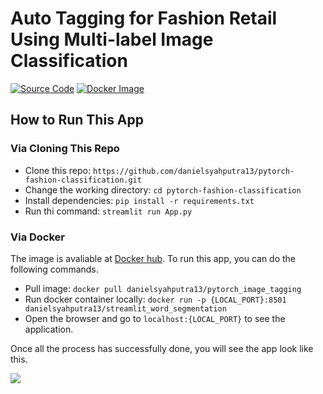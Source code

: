 # Auto Tagging for Fashion Retail Using Multi-label Image Classification

[![Source Code](https://img.shields.io/badge/Google%20Drive-4285F4?style=for-the-badge&logo=googledrive&logoColor=white)](https://drive.google.com/drive/folders/133hKQ2tNsBmBy3luvEB3IwzVMV66B0kx?usp=sharing)
[![Docker Image](https://img.shields.io/badge/docker-%230db7ed.svg?style=for-the-badge&logo=docker&logoColor=white)](https://hub.docker.com/repository/docker/danielsyahputra13/pytorch_image_tagging)

## How to Run This App

### Via Cloning This Repo

- Clone this repo: `https://github.com/danielsyahputra13/pytorch-fashion-classification.git`
- Change the working directory: `cd pytorch-fashion-classification`
- Install dependencies: `pip install -r requirements.txt`
- Run thi command: `streamlit run App.py`

### Via Docker

The image is avaliable at [Docker hub](https://hub.docker.com/repository/docker/danielsyahputra13/pytorch_image_tagging). To run this app, you can do the following commands.

- Pull image: `docker pull danielsyahputra13/pytorch_image_tagging`
- Run docker container locally: `docker run -p {LOCAL_PORT}:8501 danielsyahputra13/streamlit_word_segmentation`
- Open the browser and go to `localhost:{LOCAL_PORT}` to see the application.

Once all the process has successfully done, you will see the app look like this.

<img src="https://i.ibb.co/C7R9Syc/Screen-Shot-2022-08-29-at-09-25-59.png">

